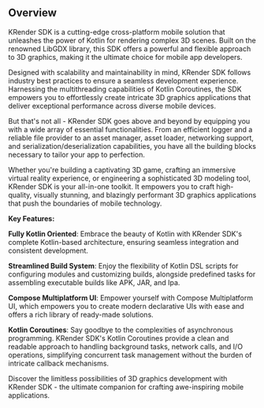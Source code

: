## Overview
KRender SDK is a cutting-edge cross-platform mobile solution that unleashes the power of Kotlin for rendering complex 3D scenes. Built on the renowned LibGDX library, this SDK offers a powerful and flexible approach to 3D graphics, making it the ultimate choice for mobile app developers.

Designed with scalability and maintainability in mind, KRender SDK follows industry best practices to ensure a seamless development experience. Harnessing the multithreading capabilities of Kotlin Coroutines, the SDK empowers you to effortlessly create intricate 3D graphics applications that deliver exceptional performance across diverse mobile devices.

But that's not all - KRender SDK goes above and beyond by equipping you with a wide array of essential functionalities. From an efficient logger and a reliable file provider to an asset manager, asset loader, networking support, and serialization/deserialization capabilities, you have all the building blocks necessary to tailor your app to perfection.

Whether you're building a captivating 3D game, crafting an immersive virtual reality experience, or engineering a sophisticated 3D modeling tool, KRender SDK is your all-in-one toolkit. It empowers you to craft high-quality, visually stunning, and blazingly performant 3D graphics applications that push the boundaries of mobile technology.

**Key Features:**

**Fully Kotlin Oriented**: Embrace the beauty of Kotlin with KRender SDK's complete Kotlin-based architecture, ensuring seamless integration and consistent development.

**Streamlined Build System**: Enjoy the flexibility of Kotlin DSL scripts for configuring modules and customizing builds, alongside predefined tasks for assembling executable builds like APK, JAR, and Ipa.

**Compose Multiplatform UI**: Empower yourself with Compose Multiplatform UI, which empowers you to create modern declarative UIs with ease and offers a rich library of ready-made solutions.

**Kotlin Coroutines**: Say goodbye to the complexities of asynchronous programming. KRender SDK's Kotlin Coroutines provide a clean and readable approach to handling background tasks, network calls, and I/O operations, simplifying concurrent task management without the burden of intricate callback mechanisms.

Discover the limitless possibilities of 3D graphics development with KRender SDK - the ultimate companion for crafting awe-inspiring mobile applications.
